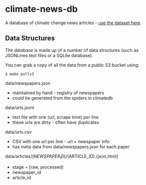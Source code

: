 # climate-news-db

A database of climate change news articles - [use the dataset here](http://www.climate-news-db.com/).


## Data Structures

The database is made up of a number of data structures (such as JSONLines text files or a SQLite database).

You can grab a copy of all the data from a public S3 bucket using:

```shell
$ make pulls3
```

data/newspapers.json
- maintained by hand - registry of newspapers
- could be generated from the spiders in climatedb

data/urls.jsonl

- text file with one (url, scrape time) per line
- these urls are dirty - often have duplicates

data/urls.csv

- CSV with one url per line - url + newspaper info
- has meta data from data/newspapers.json for each paper

data/articles/$(NEWSPAPER_ID)/$(ARTICLE_ID).{json,html}

- stage = [raw, processed]
- newspaper_id
- article_id
